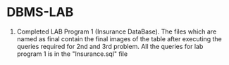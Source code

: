 # DBMS-LAB

1) Completed LAB Program 1 (Insurance DataBase).
 The files which are named as final contain the final images of the table after executing the queries required for 2nd and 3rd problem.
  All the queries for lab program 1 is in the "Insurance.sql" file
